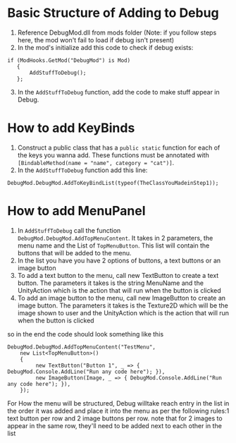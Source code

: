 # Basic Structure of Adding to Debug

1. Reference DebugMod.dll from mods folder (Note: if you follow steps here, the mod won't fail to load if debug isn't present)
2. In the mod's initialize add this code to check if debug exists:
 ```
if (ModHooks.GetMod("DebugMod") is Mod)
    {
        AddStuffToDebug();
    };
```
3. In the `AddStuffToDebug` function, add the code to make stuff appear in Debug. 

# How to add KeyBinds
1) Construct a public class that has a `public static` function for each of the keys you wanna add. These functions must be annotated with `[BindableMethod(name = "name", category = "cat")]`.
2) In the `AddStuffToDebug` function add this line: 
```
DebugMod.DebugMod.AddToKeyBindList(typeof(TheClassYouMadeinStep1));
```

# How to add MenuPanel
1. In `AddStuffToDebug` call the function `DebugMod.DebugMod.AddTopMenuContent`. It takes in 2 parameters, the menu name and the List of `TopMenuButton`. This list will contain the buttons that will be added to the menu.
2. In the list you have you have 2 options of buttons, a text buttons or an image button
  1. To add a text button to the menu, call new TextButton to create a text button. The parameters it takes is the string MenuName and the UnityAction<string> which is the action that will run when the button is clicked
  2. To add an image button to the menu, call new ImageButton to create an image button. The parameters it takes is the Texture2D which will be the image shown to user and the UnityAction<string> which is the action that will run when the button is clicked

so in the end the code should look something like this
```
DebugMod.DebugMod.AddTopMenuContent("TestMenu",
	new List<TopMenuButton>()
	{
		 new TextButton("Button 1", _ => { DebugMod.Console.AddLine("Run any code here"); }),
		 new ImageButton(Image, _ => { DebugMod.Console.AddLine("Run any code here"); }),
	});
```

For How the menu will be structured, Debug willtake reach entry in the list in the order it was added and place it into the menu as per the following rules:1 text button per row and 2 image buttons per row. note that for 2 images to appear in the same row, they'll need to be added next to each other in the list
			